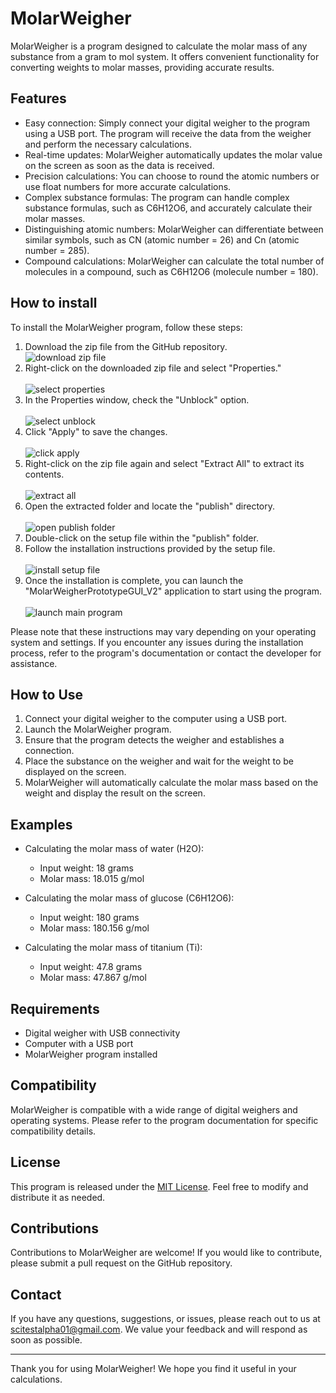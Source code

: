# MolarWeigher

MolarWeigher is a program designed to calculate the molar mass of any substance from a gram to mol system. It offers convenient functionality for converting weights to molar masses, providing accurate results.

## Features

- Easy connection: Simply connect your digital weigher to the program using a USB port. The program will receive the data from the weigher and perform the necessary calculations.
- Real-time updates: MolarWeigher automatically updates the molar value on the screen as soon as the data is received.
- Precision calculations: You can choose to round the atomic numbers or use float numbers for more accurate calculations.
- Complex substance formulas: The program can handle complex substance formulas, such as C6H12O6, and accurately calculate their molar masses.
- Distinguishing atomic numbers: MolarWeigher can differentiate between similar symbols, such as CN (atomic number = 26) and Cn (atomic number = 285).
- Compound calculations: MolarWeigher can calculate the total number of molecules in a compound, such as C6H12O6 (molecule number = 180).

## How to install

To install the MolarWeigher program, follow these steps:

1. Download the zip file from the GitHub repository. <br>![download zip file](https://user-images.githubusercontent.com/62939509/240211036-6bfc82a8-bd19-44c8-885c-d0dcd670949d.png)
3. Right-click on the downloaded zip file and select "Properties." <br><br>![select properties](https://user-images.githubusercontent.com/62939509/240209417-14fd5c18-88a3-462d-9919-2174065cb1a7.png)
4. In the Properties window, check the "Unblock" option. <br><br>![select unblock](https://user-images.githubusercontent.com/62939509/240209606-3d5d50a9-e007-46de-adac-1212a6f02a0a.png)
5. Click "Apply" to save the changes. <br><br>![click apply](https://user-images.githubusercontent.com/62939509/240209712-fa20be12-2d5a-4d90-8cb7-b673daf8d247.png)
6. Right-click on the zip file again and select "Extract All" to extract its contents. <br><br>![extract all](https://github.com/CaptainPMP/MolarWeigherPrototypeGUI_V2/assets/62939509/2bb312dc-ce42-445a-bc16-c9c492bc61b3)
7. Open the extracted folder and locate the "publish" directory. <br><br>![open publish folder](https://user-images.githubusercontent.com/62939509/240209884-f75bc1fb-4859-4936-9bdd-00b3b3d4421e.png)
8. Double-click on the setup file within the "publish" folder.
9. Follow the installation instructions provided by the setup file. <br><br>![install setup file](https://user-images.githubusercontent.com/62939509/240210020-b98618b9-54b0-40bd-8c1f-668ae7347ce0.png)
10. Once the installation is complete, you can launch the "MolarWeigherPrototypeGUI_V2" application to start using the program. <br><br>![launch main program](https://user-images.githubusercontent.com/62939509/240210117-d6cf7cd7-5680-4b56-9461-824c50a559f3.png)

Please note that these instructions may vary depending on your operating system and settings. If you encounter any issues during the installation process, refer to the program's documentation or contact the developer for assistance.

## How to Use

1. Connect your digital weigher to the computer using a USB port.
2. Launch the MolarWeigher program.
3. Ensure that the program detects the weigher and establishes a connection.
4. Place the substance on the weigher and wait for the weight to be displayed on the screen.
5. MolarWeigher will automatically calculate the molar mass based on the weight and display the result on the screen.

## Examples

- Calculating the molar mass of water (H2O):
  - Input weight: 18 grams
  - Molar mass: 18.015 g/mol

- Calculating the molar mass of glucose (C6H12O6):
  - Input weight: 180 grams
  - Molar mass: 180.156 g/mol

- Calculating the molar mass of titanium (Ti):
  - Input weight: 47.8 grams
  - Molar mass: 47.867 g/mol

## Requirements

- Digital weigher with USB connectivity
- Computer with a USB port
- MolarWeigher program installed

## Compatibility

MolarWeigher is compatible with a wide range of digital weighers and operating systems. Please refer to the program documentation for specific compatibility details.

## License

This program is released under the [MIT License](LICENSE). Feel free to modify and distribute it as needed.

## Contributions

Contributions to MolarWeigher are welcome! If you would like to contribute, please submit a pull request on the GitHub repository.

## Contact

If you have any questions, suggestions, or issues, please reach out to us at scitestalpha01@gmail.com. We value your feedback and will respond as soon as possible.

---

Thank you for using MolarWeigher! We hope you find it useful in your calculations.
